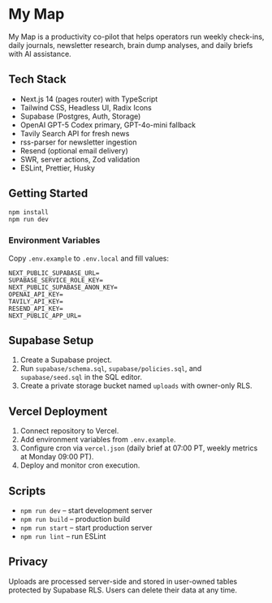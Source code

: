 # My Map

My Map is a productivity co-pilot that helps operators run weekly check-ins, daily journals, newsletter research, brain dump analyses, and daily briefs with AI assistance.

## Tech Stack
- Next.js 14 (pages router) with TypeScript
- Tailwind CSS, Headless UI, Radix Icons
- Supabase (Postgres, Auth, Storage)
- OpenAI GPT-5 Codex primary, GPT-4o-mini fallback
- Tavily Search API for fresh news
- rss-parser for newsletter ingestion
- Resend (optional email delivery)
- SWR, server actions, Zod validation
- ESLint, Prettier, Husky

## Getting Started

```bash
npm install
npm run dev
```

### Environment Variables

Copy `.env.example` to `.env.local` and fill values:

```
NEXT_PUBLIC_SUPABASE_URL=
SUPABASE_SERVICE_ROLE_KEY=
NEXT_PUBLIC_SUPABASE_ANON_KEY=
OPENAI_API_KEY=
TAVILY_API_KEY=
RESEND_API_KEY=
NEXT_PUBLIC_APP_URL=
```

## Supabase Setup
1. Create a Supabase project.
2. Run `supabase/schema.sql`, `supabase/policies.sql`, and `supabase/seed.sql` in the SQL editor.
3. Create a private storage bucket named `uploads` with owner-only RLS.

## Vercel Deployment
1. Connect repository to Vercel.
2. Add environment variables from `.env.example`.
3. Configure cron via `vercel.json` (daily brief at 07:00 PT, weekly metrics at Monday 09:00 PT).
4. Deploy and monitor cron execution.

## Scripts
- `npm run dev` – start development server
- `npm run build` – production build
- `npm run start` – start production server
- `npm run lint` – run ESLint

## Privacy
Uploads are processed server-side and stored in user-owned tables protected by Supabase RLS. Users can delete their data at any time.

